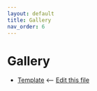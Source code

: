 ```yaml
---
layout: default
title: Gallery
nav_order: 6
---
```


# Gallery

- [Template](../../gallery/template) <-- [Edit this file](https://github.com/danilnagy/design-ai/edit/gh-pages/gallery/template.md)